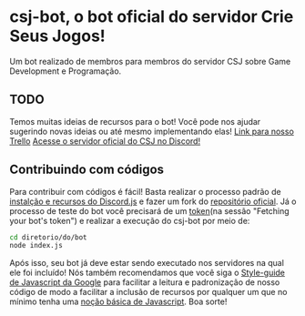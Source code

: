 # csj-bot, o bot oficial do servidor Crie Seus Jogos!
Um bot realizado de membros para membros do servidor CSJ sobre Game Development e Programação.

## TODO
Temos muitas ideias de recursos para o bot! Você pode nos ajudar sugerindo novas ideias ou até mesmo implementando elas!
[Link para nosso Trello](https://trello.com/b/omGqawnB/csj-bot)
[Acesse o servidor oficial do CSJ no Discord!](https://discord.gg/VDGd2zA)

## Contribuindo com códigos

Para contribuir com códigos é fácil! Basta realizar o processo padrão de [instalção e recursos do Discord.js](https://blog.usejournal.com/how-can-you-create-and-deploy-your-own-discord-bot-using-javascript-node-js-e6b0fed9952d) e fazer um fork do [repositório oficial](https://github.com/csj-bot/csj-bot). Já o processo de teste do bot você precisará de um [token](https://github.com/reactiflux/discord-irc/wiki/Creating-a-discord-bot-&-getting-a-token)(na sessão "Fetching your bot's token") e realizar a execução do csj-bot por meio de:

```bash
cd diretorio/do/bot
node index.js
```

Após isso, seu bot já deve estar sendo executado nos servidores na qual ele foi incluído! Nós também recomendamos que você siga o [Style-guide de Javascript da Google](https://google.github.io/styleguide/jsguide.html) para facilitar a leitura e padronização de nosso código de modo a facilitar a inclusão de recursos por qualquer um que no mínimo tenha uma [noção básica de Javascript](https://developer.mozilla.org/pt-BR/docs/Learn/Getting_started_with_the_web/JavaScript_basics). Boa sorte!
